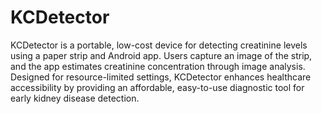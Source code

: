 # KCDetector

KCDetector is a portable, low-cost device for detecting creatinine levels using a paper strip and Android app. Users capture an image of the strip, and the app estimates creatinine concentration through image analysis. Designed for resource-limited settings, KCDetector enhances healthcare accessibility by providing an affordable, easy-to-use diagnostic tool for early kidney disease detection.
